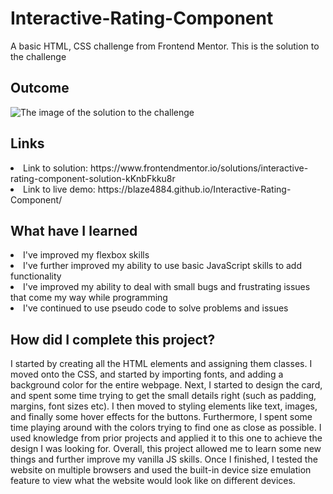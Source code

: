 # Interactive-Rating-Component
A basic HTML, CSS challenge from Frontend Mentor. This is the solution to the challenge

<h2> Outcome </h2>

<img src="https://i.imgur.com/mqJrHNF.png" alt="The image of the solution to the challenge">

<h2> Links </h2>

<li> Link to solution: https://www.frontendmentor.io/solutions/interactive-rating-component-solution-kKnbFkku8r </li>
<li> Link to live demo: https://blaze4884.github.io/Interactive-Rating-Component/ </li>

<h2> What have I learned </h2>

<li> I've improved my flexbox skills </li>
<li> I've further improved my ability to use basic JavaScript skills to add functionality </li>
<li> I've improved my ability to deal with small bugs and frustrating issues that come my way while programming </li>
<li> I've continued to use pseudo code to solve problems and issues </li>

<h2> How did I complete this project? </h2>

<p> I started by creating all the HTML elements and assigning them classes. I moved onto the CSS, and started by importing fonts, and adding a background color for the entire webpage. Next, I started to design the card, and spent some time trying to get the small details right (such as padding, margins, font sizes etc). I then moved to styling elements like text, images, and finally some hover effects for the buttons. Furthermore, I spent some time playing around with the colors trying to find one as close as possible. I used knowledge from prior projects and applied it to this one to achieve the design I was looking for. Overall, this project allowed me to learn some new things and further improve my vanilla JS skills. Once I finished, I tested the website on multiple browsers and used the built-in device size emulation feature to view what the website would look like on different devices. </p>
